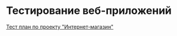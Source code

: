# Тестирование веб-приложений
[Тест план по проекту "Интернет-магазин"](https://docs.google.com/spreadsheets/d/1MdlUYKGDP3egmZnHmLIBnTCXLKjcrFV_6Cc3pDPO8NI/edit?gid=0#gid=0 "ссылка на тест-план")
